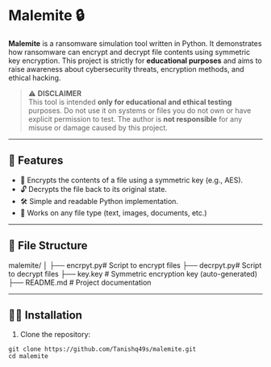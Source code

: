 # Malemite 🔒

**Malemite** is a ransomware simulation tool written in Python. It demonstrates how ransomware can encrypt and decrypt file contents using symmetric key encryption. This project is strictly for **educational purposes** and aims to raise awareness about cybersecurity threats, encryption methods, and ethical hacking.

> ⚠️ **DISCLAIMER**  
> This tool is intended **only for educational and ethical testing** purposes. Do not use it on systems or files you do not own or have explicit permission to test. The author is **not responsible** for any misuse or damage caused by this project.

---

## 🚀 Features

- 🔐 Encrypts the contents of a file using a symmetric key (e.g., AES).
- 🔓 Decrypts the file back to its original state.
- 🛠️ Simple and readable Python implementation.
- 📂 Works on any file type (text, images, documents, etc.)

---

## 📂 File Structure

malemite/
│
├── encrpyt.py# Script to encrypt files
├── decrpyt.py# Script to decrypt files
├── key.key # Symmetric encryption key (auto-generated)
├── README.md # Project documentation


---

## 🧑‍💻 Installation

1. Clone the repository:
```bashs
git clone https://github.com/Tanishq49s/malemite.git
cd malemite
